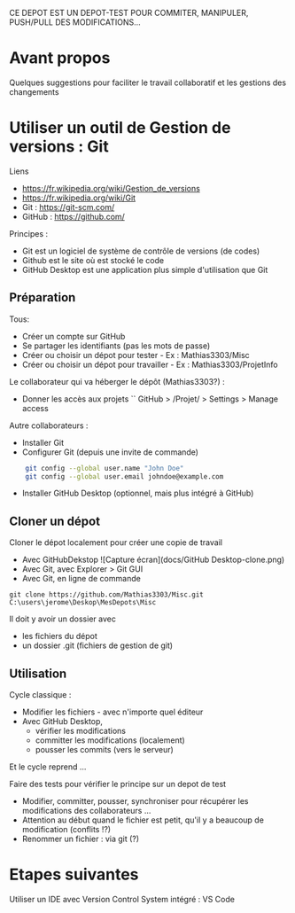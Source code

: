 CE DEPOT EST UN DEPOT-TEST POUR COMMITER, MANIPULER, PUSH/PULL DES MODIFICATIONS...


# Avant propos 
Quelques suggestions pour faciliter le travail collaboratif et les gestions des changements

# Utiliser un outil de Gestion de versions : Git
Liens
* https://fr.wikipedia.org/wiki/Gestion_de_versions
* https://fr.wikipedia.org/wiki/Git
* Git :  https://git-scm.com/
* GitHub : https://github.com/

Principes : 
* Git est un logiciel de système de contrôle de versions (de codes)
* Github est le site où est stocké le code 
* GitHub Desktop est une application plus simple d'utilisation que Git

## Préparation
Tous:
* Créer un compte sur GitHub
* Se partager les identifiants (pas les mots de passe)
* Créer ou choisir un dépot pour tester - Ex : Mathias3303/Misc
* Créer ou choisir un dépot pour travailler - Ex : Mathias3303/ProjetInfo

Le collaborateur qui va héberger le dépôt (Mathias3303?) :
* Donner les accès aux projets 
`` GitHub > /Projet/ > Settings > Manage access

Autre collaborateurs : 
* Installer Git 
* Configurer Git (depuis une invite de commande)
```bash
    git config --global user.name "John Doe"
    git config --global user.email johndoe@example.com
```
* Installer GitHub Desktop (optionnel, mais plus intégré à GitHub)

## Cloner un dépot 

Cloner le dépot localement pour créer une copie de travail
* Avec GitHubDekstop
![Capture écran](docs/GitHub Desktop-clone.png)
* Avec Git, avec Explorer > Git GUI
* Avec Git, en ligne de commande  
```
git clone https://github.com/Mathias3303/Misc.git C:\users\jerome\Deskop\MesDepots\Misc 
```

Il doit y avoir un dossier avec 
* les fichiers du dépot 
* un dossier .git (fichiers de gestion de git)

## Utilisation
Cycle classique : 
* Modifier les fichiers - avec n'importe quel éditeur 
* Avec GitHub Desktop, 
    * vérifier les modifications
    * committer les modifications (localement) 
    * pousser les commits (vers le serveur)

Et le cycle reprend ...


Faire des tests pour vérifier le principe sur un depot de test
* Modifier, committer, pousser, synchroniser pour récupérer les modifications des collaborateurs ...
* Attention au début quand le fichier est petit, qu'il y a beaucoup de modification (conflits !?) 
* Renommer un fichier : via git (?)

# Etapes suivantes
Utiliser un IDE avec Version Control System intégré : VS Code
